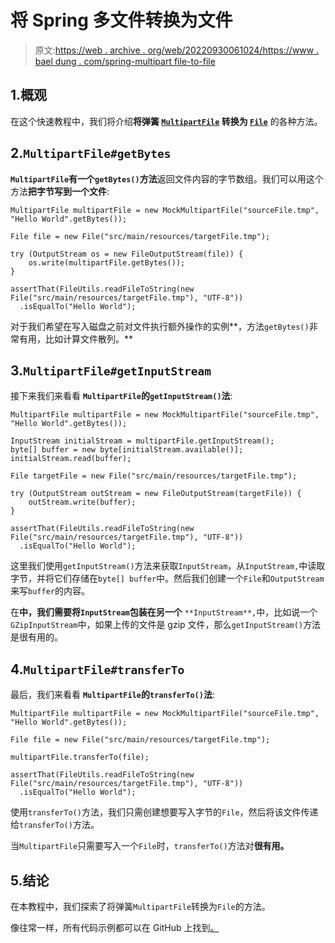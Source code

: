 # 将 Spring 多文件转换为文件

> 原文:[https://web . archive . org/web/20220930061024/https://www . bael dung . com/spring-multipart file-to-file](https://web.archive.org/web/20220930061024/https://www.baeldung.com/spring-multipartfile-to-file)

## 1.概观

在这个快速教程中，我们将介绍**将弹簧 [`MultipartFile`](https://web.archive.org/web/20221208143841/https://docs.spring.io/spring/docs/current/javadoc-api/org/springframework/web/multipart/MultipartFile.html) 转换为 [`File`](/web/20221208143841/https://www.baeldung.com/java-io-file)** 的各种方法。

## 2.`MultipartFile#getBytes`

**`MultipartFile`有一个`getBytes()`方法**返回文件内容的字节数组。我们可以用这个方法**把字节写到一个文件**:

```
MultipartFile multipartFile = new MockMultipartFile("sourceFile.tmp", "Hello World".getBytes());

File file = new File("src/main/resources/targetFile.tmp");

try (OutputStream os = new FileOutputStream(file)) {
    os.write(multipartFile.getBytes());
}

assertThat(FileUtils.readFileToString(new File("src/main/resources/targetFile.tmp"), "UTF-8"))
  .isEqualTo("Hello World");
```

对于我们希望在写入磁盘之前对文件执行额外操作的实例**，方法`getBytes()`非常有用，比如计算文件散列。**

## 3.`MultipartFile#getInputStream`

接下来我们来看看 **`MultipartFile`的`getInputStream()`法**:

```
MultipartFile multipartFile = new MockMultipartFile("sourceFile.tmp", "Hello World".getBytes());

InputStream initialStream = multipartFile.getInputStream();
byte[] buffer = new byte[initialStream.available()];
initialStream.read(buffer);

File targetFile = new File("src/main/resources/targetFile.tmp");

try (OutputStream outStream = new FileOutputStream(targetFile)) {
    outStream.write(buffer);
}

assertThat(FileUtils.readFileToString(new File("src/main/resources/targetFile.tmp"), "UTF-8"))
  .isEqualTo("Hello World");
```

这里我们使用`getInputStream()`方法来获取`InputStream`，从`InputStream,`中读取字节，并将它们存储在`byte[] buffer`中。然后我们创建一个`File`和`OutputStream`来写`buffer`的内容。

在**中，我们需要将`InputStream`包装在另一个** `**InputStream**,`中，比如说一个`GZipInputStream`中，如果上传的文件是 gzip 文件，那么`getInputStream()`方法是很有用的。

## 4.`MultipartFile#transferTo`

最后，我们来看看 **`MultipartFile`的`transferTo()`法**:

```
MultipartFile multipartFile = new MockMultipartFile("sourceFile.tmp", "Hello World".getBytes());

File file = new File("src/main/resources/targetFile.tmp");

multipartFile.transferTo(file);

assertThat(FileUtils.readFileToString(new File("src/main/resources/targetFile.tmp"), "UTF-8"))
  .isEqualTo("Hello World");
```

使用`transferTo()`方法，我们只需创建想要写入字节的`File`，然后将该文件传递给`transferTo()`方法。

当`MultipartFile`只需要写入一个`File`时，`transferTo()`方法对**很有用。**

## 5.结论

在本教程中，我们探索了将弹簧`MultipartFile`转换为`File`的方法。

像往常一样，所有代码示例都可以在 GitHub 上找到[。](https://web.archive.org/web/20221208143841/https://github.com/eugenp/tutorials/tree/master/spring-web-modules/spring-mvc-java-2)